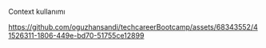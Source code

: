 Context kullanımı

https://github.com/oguzhansandi/techcareerBootcamp/assets/68343552/41526311-1806-449e-bd70-51755ce12899

